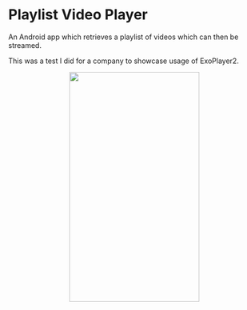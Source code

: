 Playlist Video Player
======

An Android app which retrieves a playlist of videos which can then be streamed.

This was a test I did for a company to showcase usage of ExoPlayer2.

<p align="center">
    <img width="260" height="460" src="./sample.gif">
</p>
